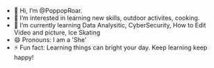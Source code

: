 - 👋 Hi, I’m @PoppopRoar.
- 👀 I’m interested in learning new skills, outdoor activites, cooking.
- 🌱 I’m currently learning Data Analysitic, CyberSecurity, How to Edit Video and picture, Ice Skating
- 😄 Pronouns: I am a 'She'
- ⚡ Fun fact: Learning things can bright your day. Keep learning keep happy!

<!---
PoppopRoar/PoppopRoar is a ✨ special ✨ repository because its `README.md` (this file) appears on your GitHub profile.
You can click the Preview link to take a look at your changes.
--->
